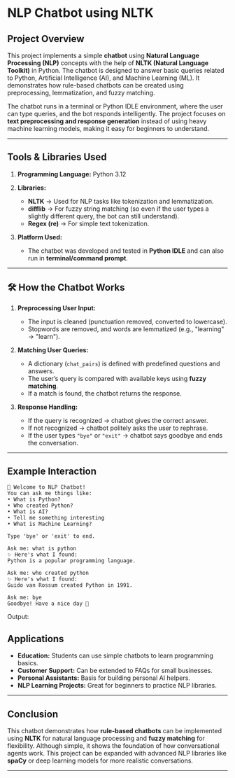 



#  NLP Chatbot using NLTK

##  Project Overview

This project implements a simple **chatbot** using **Natural Language Processing (NLP)** concepts with the help of **NLTK (Natural Language Toolkit)** in Python. The chatbot is designed to answer basic queries related to Python, Artificial Intelligence (AI), and Machine Learning (ML). It demonstrates how rule-based chatbots can be created using preprocessing, lemmatization, and fuzzy matching.

The chatbot runs in a terminal or Python IDLE environment, where the user can type queries, and the bot responds intelligently. The project focuses on **text preprocessing and response generation** instead of using heavy machine learning models, making it easy for beginners to understand.

---

##  Tools & Libraries Used

1. **Programming Language:** Python 3.12

2. **Libraries:**

   * **NLTK** → Used for NLP tasks like tokenization and lemmatization.
   * **difflib** → For fuzzy string matching (so even if the user types a slightly different query, the bot can still understand).
   * **Regex (re)** → For simple text tokenization.

3. **Platform Used:**

   * The chatbot was developed and tested in **Python IDLE** and can also run in **terminal/command prompt**.

---

## 🛠 How the Chatbot Works

1. **Preprocessing User Input:**

   * The input is cleaned (punctuation removed, converted to lowercase).
   * Stopwords are removed, and words are lemmatized (e.g., "learning" → "learn").

2. **Matching User Queries:**

   * A dictionary (`chat_pairs`) is defined with predefined questions and answers.
   * The user’s query is compared with available keys using **fuzzy matching**.
   * If a match is found, the chatbot returns the response.

3. **Response Handling:**

   * If the query is recognized → chatbot gives the correct answer.
   * If not recognized → chatbot politely asks the user to rephrase.
   * If the user types `"bye"` or `"exit"` → chatbot says goodbye and ends the conversation.

---

##  Example Interaction

```
🤖 Welcome to NLP Chatbot!
You can ask me things like:
• What is Python?
• Who created Python?
• What is AI?
• Tell me something interesting
• What is Machine Learning?

Type 'bye' or 'exit' to end.

Ask me: what is python
✨ Here's what I found:
Python is a popular programming language.

Ask me: who created python
✨ Here's what I found:
Guido van Rossum created Python in 1991.

Ask me: bye
Goodbye! Have a nice day 💖
```
Output:


##  Applications

* **Education:** Students can use simple chatbots to learn programming basics.
* **Customer Support:** Can be extended to FAQs for small businesses.
* **Personal Assistants:** Basis for building personal AI helpers.
* **NLP Learning Projects:** Great for beginners to practice NLP libraries.

---



##  Conclusion

This chatbot demonstrates how **rule-based chatbots** can be implemented using **NLTK** for natural language processing and **fuzzy matching** for flexibility. Although simple, it shows the foundation of how conversational agents work. This project can be expanded with advanced NLP libraries like **spaCy** or deep learning models for more realistic conversations.

---




